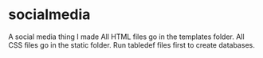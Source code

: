 # socialmedia
A social media thing I made
All HTML files go in the templates folder.
All CSS files go in the static folder.
Run tabledef files first to create databases.
